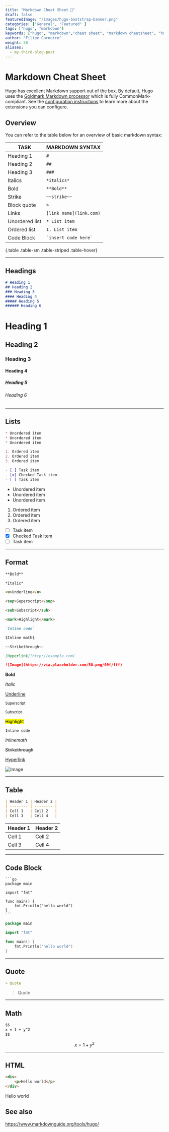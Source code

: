 ```yaml
---
title: "Markdown Cheat Sheet 🥉"
draft: false
featuredImage: "/images/hugo-bootstrap-banner.png"
categories: ["General", "Featured" ]
tags: ["hugo", "markdown"]
keywords: ["hugo", "markdown","cheat sheet", "markdown cheatsheet", "hugo markdown cheat sheet", "goldmark"]
author: "Filipe Carneiro"
weight: 30
aliases:
  - my-third-blog-post
---
```


# Markdown Cheat Sheet

Hugo has excellent Markdown support out of the box. By default, Hugo uses the [Goldmark Markdown processor](https://github.com/yuin/goldmark/) which is fully CommonMark-compliant. See the [configuration instructions](https://gohugo.io/getting-started/configuration-markup/) to learn more about the extensions you can configure.

## Overview

You can refer to the table below for an overview of basic markdown syntax:

| TASK           | MARKDOWN SYNTAX                  |
| -------------- | -------------------------------- |
| Heading 1      | `#`                              |
| Heading 2      | `##`                             |
| Heading 3      | `###`                            |
| Italics        | `*italics*`                      |
| Bold           | `**Bold**`                       |
| Strike         | `~~strike~~`                     |
| Block quote    | `>`                              |
| Links          | `[link name](link.com)`          |
| Unordered list | `* List item`                    |
| Ordered list   | `1. List item`                   |
| Code Block     | <code>\`insert code here\`<code> |
{.table .table-sm .table-striped .table-hover}

---

## Headings

```markdown
# Heading 1
## Heading 2
### Heading 3
#### Heading 4
##### Heading 5
###### Heading 6
```

# Heading 1

## Heading 2

### Heading 3

#### Heading 4

##### Heading 5

###### Heading 6

---

## Lists

```markdown
* Unordered item
* Unordered item
* Unordered item

1. Ordered item
2. Ordered item
3. Ordered item

- [ ] Task item
- [x] Checked Task item
- [ ] Task item
```

* Unordered item
* Unordered item
* Unordered item

1. Ordered item
2. Ordered item
3. Ordered item

- [ ] Task item
- [x] Checked Task item
- [ ] Task item

---

## Format

```markdown
**Bold**

*Italic*

<u>Underline</u>

<sup>Superscript</sup>

<sub>Subscript</sub>

<mark>Highlight</mark>

`Inline code`

$Inline math$

~~Strikethrough~~

[Hyperlink](http://example.com)

![Image](https://via.placeholder.com/50.png/09f/fff)
```

**Bold**

*Italic*

<u>Underline</u>

<sup>Superscript</sup>

<sub>Subscript</sub>

<mark>Highlight</mark>

`Inline code`

$Inline math$

~~Strikethrough~~

[Hyperlink](http://example.com)

![Image](https://via.placeholder.com/50.png/09f/fff)

---

## Table

```markdown
| Header 1 | Header 2 |
| -------- | -------- |
| Cell 1   | Cell 2   |
| Cell 3   | Cell 4   |
```

| Header 1 | Header 2 |
| -------- | -------- |
| Cell 1   | Cell 2   |
| Cell 3   | Cell 4   |

---

## Code Block

`````
```go
package main

import "fmt"

func main() {
    fmt.Println("hello world")
}
```
`````

```go
package main

import "fmt"

func main() {
    fmt.Println("hello world")
}
```

---

## Quote

```markdown
> Quote
```

> Quote

---

## Math

```markdown
$$
x = 1 + y^2
$$
```

$$
x = 1 + y^2
$$

---

## HTML

```markdown
<div>
    <p>Hello world</p>
</div>
```

<div>
    <p>Hello world</p>
</div>

## See also

https://www.markdownguide.org/tools/hugo/
